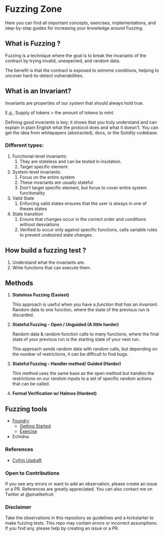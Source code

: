 # Fuzzing Zone

Here you can find all important concepts, exercises, implementations, and step-by-step guides for increasing your knowledge around Fuzzing.

## What is Fuzzing ?

Fuzzing is a technique where the goal is to break the invariants of the contract by trying invalid, unexpected, and random data.

The benefit is that the contract is exposed to extreme conditions, helping to uncover hard-to-detect vulnerabilities.

## What is an Invariant?

Invariants are properties of our system that should always hold true.

E.g., Supply of tokens > the amount of tokens to mint.

Defining good invariants is key; it shows that you truly understand and can explain in plain English what the protocol does and what it doesn't. You can get the idea from whitepapers (abstracted), docs, or the Solidity codebase.

### Different types: 

1. Functional-level invariants: 
   1. They are stateless and can be tested in insolation. 
   2. Target specific element
2. System-level invariants:
   1. Focus on the entire system
   2. These invariants are usually stateful 
   3. Don't target specific element, but focus to cover entire system funcitonality
3. Valid State
   1. Enforcing valid states ensures that the user is always in one of theses states
4. State transition
   1. Ensure that changes occur in the correct order and conditions without desviations 
   2. Verified to occur only against specific functions, calls variable rules to prevent undesired state changes. 
   
## How build a fuzzing test ? 

1. Understand what the invariants are.
2. Write functions that can execute them.
   
## Methods 

1. **Stateless Fuzzing (Easiest)**

   This approach is useful when you have a _function that has an invariant_.
   Random data to one function, where the state of the previous run is discarded.

2. **Stateful Fuzzing - Open / Unguided (A little harder)**
   
   Random data & random function calls to many functions, where the final state of your previous run is the starting state of your next run.

   This approach sends random data with random calls, but depending on the number of restrictions, it can be difficult to find bugs. 

3. **Stateful Fuzzing - Handler method/ Guided (Harder)**
   
   This method uses the same base as the open method but handles the restrictions on our random inputs to a set of specific random actions that can be called.

4. **Formal Verification w/ Halmos (Hardest)**

## Fuzzing tools 

* [Foundry](https://book.getfoundry.sh/) 
  * [Getting Started](./docs/foundry.md)
  * [Exercise](./docs/foundry-exercise.md)
* Echidna

### References

* [Cyfrin Updraft](https://updraft.cyfrin.io/)


### Open to Contributions
If you see any errors or want to add an observation, please create an issue or a PR. References are greatly appreciated. You can also contact me on Twitter at @pinalikefruit.

### Disclaimer
Take the observations in this repository as guidelines and a kickstarter to make fuzzing tests. This repo may contain errors or incorrect assumptions. If you find any, please help by creating an issue or a PR.